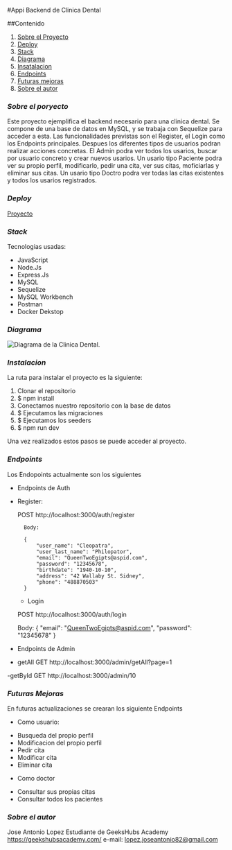 #Appi Backend de Clinica Dental

##Contenido

1. [Sobre el Proyecto](#item1)
2. [Deploy](#item2)
3. [Stack](#item3)
4. [Diagrama](#item4)
5. [Insatalacion](#item5)
6. [Endpoints](#item6)
7. [Futuras mejoras](#item7)
8. [Sobre el autor](#item8)

<a name="item1"></a>

### _Sobre el poryecto_

Este proyecto ejemplifica el backend necesario para una clinica dental.
Se compone de una base de datos en MySQL, y se trabaja con Sequelize para acceder a esta.
Las funcionalidades previstas son el Register, el Login como los Endpoints principales.
Despues los diferentes tipos de usuarios podran realizar acciones concretas.
El Admin podra ver todos los usarios, buscar por usuario concreto y crear nuevos usarios.
Un usario tipo Paciente podra ver su propio perfil, modificarlo, pedir una cita, ver sus citas, moficiarlas y eliminar sus citas.
Un usario tipo Doctro podra ver todas las citas existentes y todos los usarios registrados.

<a name="item2"></a>

### _Deploy_

<a href=" https://josejakkan.github.io/DentalClinic/">Proyecto</a>

<a name="item3"></a>

### _Stack_

Tecnologias usadas:

- JavaScript
- Node.Js
- Express.Js
- MySQL
- Sequelize
- MySQL Workbench
- Postman
- Docker Dekstop

<a name="item4"></a>

### _Diagrama_

![Diagrama de la Clinica Dental.](.public/images/ClinicaDental.png)

<a name="item5"></a>

### _Instalacion_

La ruta para instalar el proyecto es la siguiente:

1. Clonar el repositorio
2. $ npm install
3. Conectamos nuestro repositorio con la base de datos
4. $ Ejecutamos las migraciones
5. $ Ejecutamos los seeders
6. $ npm run dev

Una vez realizados estos pasos se puede acceder al proyecto.

<a name="item5"></a>

### _Endpoints_

Los Endopoints actualmente son los siguientes

- Endpoints de Auth

* Register:

  POST http://localhost:3000/auth/register

        Body:

        {
            "user_name": "Cleopatra",
            "user_last_name": "Philopator",
            "email": "QueenTwoEgipts@aspid.com",
            "password": "12345678",
            "birthdate": "1940-10-10",
            "address": "42 Wallaby St. Sidney",
            "phone": "488870503"
        }

  - Login

  POST http://localhost:3000/auth/login

  Body:
  {
  "email": "QueenTwoEgipts@aspid.com",
  "password": "12345678"
  }

- Endpoints de Admin

* getAll
  GET http://localhost:3000/admin/getAll?page=1

-getById
GET http://localhost:3000/admin/10

<a name="item7"></a>

### _Futuras Mejoras_

En futuras actualizaciones se crearan los siguiente Endpoints

- Como usuario:

* Busqueda del propio perfil
* Modificacion del propio perfil
* Pedir cita
* Modificar cita
* Eliminar cita

- Como doctor

* Consultar sus propias citas
* Consultar todos los pacientes

<a name="item8"></a>

### _Sobre el autor_

Jose Antonio Lopez
Estudiante de GeeksHubs Academy https://geekshubsacademy.com/
e-mail: lopez.joseantonio82@gmail.com
